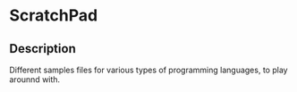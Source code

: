 # ScratchPad

## Description

Different samples files for various types of programming languages, to play arounnd with.
